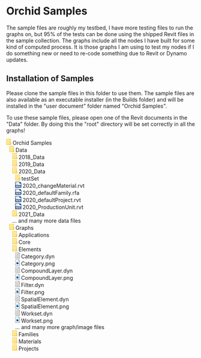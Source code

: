 # Orchid Samples  
The sample files are roughly my testbed, I have more testing files to run the graphs on, but 95% of the tests can be done using the shipped Revit files in the sample collection. The graphs include all the nodes I have built for some kind of computed process. It is those graphs I am using to test my nodes if I do something new or need to re-code something due to Revit or Dynamo updates.  
  
## Installation of Samples
Please clone the sample files in this folder to use them. The sample files are also available as an executable installer (in the Builds folder) and will be installed in the "user document" folder named "Orchid Samples".  
  
To use these sample files, please open one of the Revit documents in the "Data" folder. By doing this the "root" directory will be set correctly in all the graphs!  

![folder](../img/folder.png) Orchid Samples  
&nbsp; ![folder](../img/folder.png) Data  
&nbsp;&nbsp;&nbsp; ![folder](../img/folder.png) 2018_Data  
&nbsp;&nbsp;&nbsp; ![folder](../img/folder.png) 2019_Data  
&nbsp;&nbsp;&nbsp; ![folder](../img/folder.png) 2020_Data  
&nbsp;&nbsp;&nbsp;&nbsp;&nbsp; ![folder](../img/folder.png) testSet  
&nbsp;&nbsp;&nbsp;&nbsp;&nbsp; ![file](../img/file1.png) 2020_changeMaterial.rvt  
&nbsp;&nbsp;&nbsp;&nbsp;&nbsp; ![file](../img/file1.png) 2020_defaultFamily.rfa  
&nbsp;&nbsp;&nbsp;&nbsp;&nbsp; ![file](../img/file1.png) 2020_defaultProject.rvt  
&nbsp;&nbsp;&nbsp;&nbsp;&nbsp; ![file](../img/file1.png) 2020_ProductionUnit.rvt  
&nbsp;&nbsp;&nbsp; ![folder](../img/folder.png) 2021_Data  
&nbsp;&nbsp;&nbsp; ... and many more data files  
&nbsp; ![folder](../img/folder.png) Graphs  
&nbsp;&nbsp;&nbsp; ![folder](../img/folder.png) Applications  
&nbsp;&nbsp;&nbsp; ![folder](../img/folder.png) Core  
&nbsp;&nbsp;&nbsp; ![folder](../img/folder.png) Elements  
&nbsp;&nbsp;&nbsp;&nbsp;&nbsp; ![file](../img/file2.png) Category.dyn  
&nbsp;&nbsp;&nbsp;&nbsp;&nbsp; ![file](../img/file3.png) Category.png  
&nbsp;&nbsp;&nbsp;&nbsp;&nbsp; ![file](../img/file2.png) CompoundLayer.dyn  
&nbsp;&nbsp;&nbsp;&nbsp;&nbsp; ![file](../img/file3.png) CompoundLayer.png  
&nbsp;&nbsp;&nbsp;&nbsp;&nbsp; ![file](../img/file2.png) Filter.dyn  
&nbsp;&nbsp;&nbsp;&nbsp;&nbsp; ![file](../img/file3.png) Filter.png  
&nbsp;&nbsp;&nbsp;&nbsp;&nbsp; ![file](../img/file2.png) SpatialElement.dyn  
&nbsp;&nbsp;&nbsp;&nbsp;&nbsp; ![file](../img/file3.png) SpatialElement.png  
&nbsp;&nbsp;&nbsp;&nbsp;&nbsp; ![file](../img/file2.png) Workset.dyn  
&nbsp;&nbsp;&nbsp;&nbsp;&nbsp; ![file](../img/file3.png) Workset.png  
&nbsp;&nbsp;&nbsp;&nbsp;&nbsp; ... and many more graph/image files  
&nbsp;&nbsp;&nbsp; ![folder](../img/folder.png) Families  
&nbsp;&nbsp;&nbsp; ![folder](../img/folder.png) Materials  
&nbsp;&nbsp;&nbsp; ![folder](../img/folder.png) Projects  
